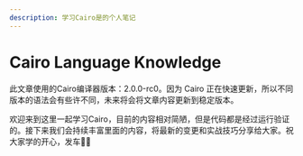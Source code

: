 ```yaml
---
description: 学习Cairo是的个人笔记
---
```


# Cairo Language Knowledge

此文章使用的Cairo编译器版本：2.0.0-rc0。因为 Cairo 正在快速更新，所以不同版本的语法会有些许不同，未来将会将文章内容更新到稳定版本。

欢迎来到这里一起学习Cairo，目前的内容相对简陋，但是代码都是经过运行验证的。接下来我们会持续丰富里面的内容，将最新的变更和实战技巧分享给大家。祝大家学的开心，发车🏄‍♀️
